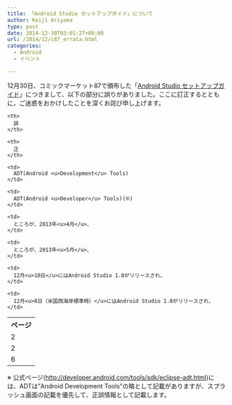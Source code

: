 ```yaml
---
title: 「Android Studio セットアップガイド」について
author: Keiji Ariyama
type: post
date: 2014-12-30T03:01:27+00:00
url: /2014/12/c87_errata.html
categories:
  - Android
  - イベント

---
```

12月30日、コミックマーケット87で頒布した「[Android Studio セットアップガイド][1]」につきまして、以下の部分に誤りがありました。ここに訂正するとともに，ご迷惑をおかけしたことを深くお詫び申し上げます。

<!--more-->

<table>
  <tr>
    <th>
      ページ
    </th>
    
    <th>
      誤
    </th>
    
    <th>
      正
    </th>
  </tr>
  
  <tr>
    <td>
      2
    </td>
    
    <td>
      ADT(Android <u>Development</u> Tools)
    </td>
    
    <td>
      ADT(Android <u>Developer</u> Tools)(※)
    </td>
  </tr>
  
  <tr>
    <td>
      2
    </td>
    
    <td>
      ところが、2013年<u>4月</u>、
    </td>
    
    <td>
      ところが、2013年<u>5月</u>、
    </td>
  </tr>
  
  <tr>
    <td>
      6
    </td>
    
    <td>
      12月<u>10日</u>にはAndroid Studio 1.0がリリースされ、
    </td>
    
    <td>
      12月<u>8日（米国西海岸標準時）</u>にはAndroid Studio 1.0がリリースされ、
    </td>
  </tr>
</table>

※ 公式ページ(<http://developer.android.com/tools/sdk/eclipse-adt.html>)には、ADTは&#8221;Android Development Tools&#8221;の略として記載がありますが、スプラッシュ画面の記載を優先して、正誤情報として記載します。

 [1]: http://blog.keiji.io/2014/12/c87.html